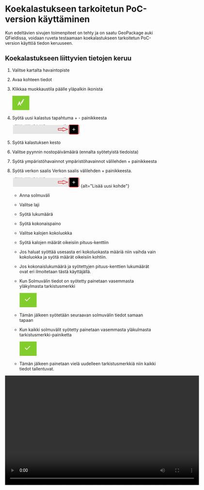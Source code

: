 # Koekalastukseen tarkoitetun PoC-version käyttäminen

Kun edeltävien sivujen toimenpiteet on tehty ja on saatu GeoPackage auki QFieldissa, voidaan ruveta testaamaan koekalastukseen tarkoitetun PoC-version käyttöä tiedon keruuseen.

## Koekalastukseen liittyvien tietojen keruu

1.  Valitse kartalta havaintopiste

2.  Avaa kohteen tiedot

3.  Klikkaa muokkaustila päälle yläpalkin ikonista

    ![](img/muokkaus_qfield.png)

4.  Syötä uusi kalastus tapahtuma + - painikkeesta

    ![Lisää uusi kohde](img/lisaa_uusi_kohde_qfield.png)

5.  Syötä kalastuksen kesto

6.  Valitse pyynnin nostopäivämäärä (ennalta syötetyistä tiedoista)

7.  Syötä ympäristöhavainnot ympäristöhavainnot välilehden + painikkeesta

8.  Syötä verkon saalis Verkon saalis välilehden + painikkeesta.

    ![Lisää uusi kohde](img/lisaa_uusi_kohde_qfield.png){alt="Lisää uusi kohde"}

    -   Anna solmuväli

    -   Valitse laji

    -   Syötä lukumäärä

    -   Syötä kokonaispaino

    -   Valitse kalojen kokoluokka

    -   Syötä kalojen määrät oikeisiin pituus-kenttiin

    -   Jos haluat syöttää usesasta eri kokoluokasta määriä niin vaihda vain kokoluokka ja syötä määrät oikeisiin kohtiin.

    -   Jos kokonaislukumäärä ja syötettyjen pituus-kenttien lukumäärät ovat eri ilmoitetaan tästä käyttäjällä.

    -   Kun Solmuvälin tiedot on syötetty painetaan vasemmasta yläkylmasta tarkistusmerkki

        ![](img/tallenna_muokkaukset_qfield.png)

    -   Tämän jälkeen syötetään seuraavan solmuvälin tiedot samaan tapaan

    -   Kun kaikki solmuvälit syötetty painetaan vasemmasta yläkulmasta tarkistusmerkki-painiketta

        ![](img/tallenna_muokkaukset_qfield.png)

    -   Tämän jälkeen painetaan vielä uudelleen tarkistusmerkkiä niin kaikki tiedot tallentuvat.

<video width="640" height="360" controls>

<source src="img/koekalastustietojen_lisays.mp4" type="video/mp4">

Your browser does not support the video tag. </video>

## Uuden havaintopaikan syöttäminen.

1.  Valitse tasot-valikosta havaintopaikka-taso

2.  Vaihda muokkaustilaan.

    ![](img/muokkaus_qfield.png)

3.  Siirry kartalta uuden havaintopaikan kohtaan.

4.  Tallenna uusi havaintopaikka + -painikkeesta

    ![Lisää uusi kohde](img/lisaa_uusi_kohde_qfield.png)

5.  Anna havaintopaikan nimi

6.  Valitse havaintopaikan havaintoalue

7.  Paina lopuksi tarkistusmerkkiä, jolloin havainnot tallentuvat

    ![](img/tallenna_muokkaukset_qfield.png) <video width="640" height="360" controls>

<source src="img/havaintopaikan_lisays.mp4" type="video/mp4">

Your browser does not support the video tag. </video>

## Uuden koekalastusjakson lisäys

1.  Valitse tasot-valikosta koekalastusjakso-taso

2.  Vaihda muokkaustilaan.

    ![](img/muokkaus_qfield.png)

3.  Tallenna uusi koekalastusjakso + -painikkeesta

    ![Lisää uusi kohde](img/lisaa_uusi_kohde_qfield.png)

4.  Anna koekalastusjakson nimi

5.  Anna alkupäivämäärä

6.  Anna loppupäivämäärä

7.  Syötä koekalastajat

8.  Paina lopuksi tarkistusmerkkiä

    ![](img/tallenna_muokkaukset_qfield.png)

[<img src="img/koekalastusjakso.gif" width="300"/>](img/koekalastusjakso.gif)

## Uuden pyynti-tapahtuman lisäys

1.  Valitse pyynti-valikosta havaintopaikka-taso

2.  Vaihda muokkaustilaan.

    ![](img/muokkaus_qfield.png)

3.  Tallenna uusi pyynti-tapahtuma + -painikkeesta

    ![Lisää uusi kohde](img/lisaa_uusi_kohde_qfield.png)

4.  Anna nostopäiväärä

5.  Jos häiriötekijöitä laita valinta päälle ja kirjoita avautuvaan kenttään häiriötekijän kuvaus.

6.  Valitse koekalastusjakso, johon pyynti liittyy

7.  Paina lopuksi taas tarkistusmerkkiä

    ![](img/tallenna_muokkaukset_qfield.png)

[<img src="img/pyynti.gif" width="300"/>](img/pyynti.gif)
